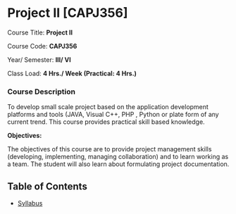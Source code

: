 # Project II [CAPJ356]

Course Title: **Project II**

Course Code: **CAPJ356**

Year/ Semester: **III/ VI**

Class Load: **4 Hrs./ Week (Practical: 4 Hrs.)**

### Course Description

<p align="justify">

To develop small scale project based on the application development platforms and tools (JAVA, Visual C++, PHP , Python or plate form of any current trend. This course provides practical skill based knowledge.
</p>

<p align="justify">

<b>Objectives:</b>

The objectives of this course are to provide project management skills (developing, implementing, managing collaboration) and to learn working as a team. The student will also learn about formulating project documentation.

</p>

## Table of Contents

- [Syllabus](./syllabus.md)